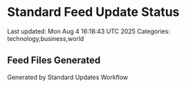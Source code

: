 # Standard Feed Update Status
Last updated: Mon Aug  4 16:18:43 UTC 2025
Categories: technology,business,world

## Feed Files Generated

Generated by Standard Updates Workflow

